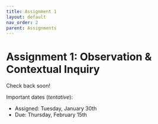 ```yaml
---
title: Assignment 1
layout: default
nav_order: 2
parent: Assignments
---
```

# Assignment 1: Observation & Contextual Inquiry

Check back soon!

Important dates (_tentative_):
- Assigned: Tuesday, January 30th
- Due: Thursday, February 15th